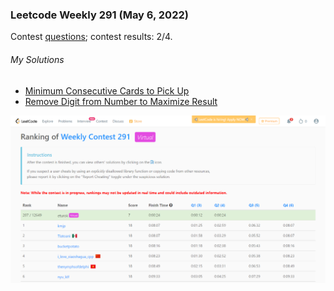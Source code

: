 ### Leetcode Weekly 291 (May 6, 2022)
Contest [questions](https://leetcode.com/contest/weekly-contest-291/ 'Link to Contest Questions'); 
contest results: 2/4.

###### My Solutions
* [Minimum Consecutive Cards to Pick Up](https://github.com/ez2rok/coding-contests/blob/main/week_016/leetcode_weekly_291/minimum_consecutive_cards_to_pickup.py)
* [Remove Digit from Number to Maximize Result](https://github.com/ez2rok/coding-contests/blob/main/week_016/leetcode_weekly_291/remove_digit_from_number_to_maximize_result.py)

<img src="leetcode_weekly_291.png" alt="Screenshot of my contest results." width="800"/>
